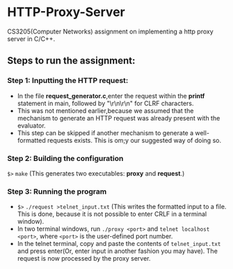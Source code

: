# HTTP-Proxy-Server
CS3205(Computer Networks) assignment on implementing a http proxy server in C/C++.

## Steps to run the assignment:
### Step 1: Inputting the HTTP request:
- In the file **request_generator.c**,enter the request within the **printf** statement in main, followed by "\r\n\r\n" for CLRF characters.
- This was not mentioned earlier,because we assumed that the mechanism to generate an HTTP request was already present with the evaluator.
- This step can be skipped if another mechanism to generate a well-formatted requests exists. This is om;y our suggested way of doing so.
### Step 2: Building the configuration
`$>` `make` 
(This generates two executables: **proxy** and **request**.)
### Step 3: Running the program
- `$>` `./request >telnet_input.txt` (This writes the formatted input to a file. This is done, because it is not possible to enter CRLF in a terminal window).
- In two terminal windows, run `./proxy <port>` and `telnet localhost <port>`, where `<port>` is the user-defined port number.
- In the telnet terminal, copy and paste the contents of `telnet_input.txt` and press enter(Or, enter input in another fashion you may have). The request is now processed by the proxy server.
 
